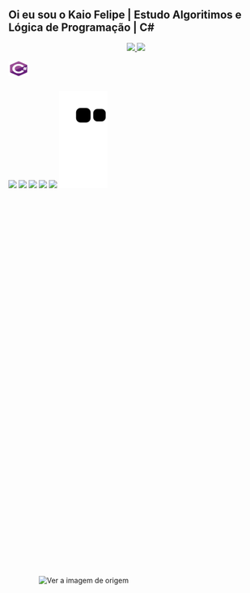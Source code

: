 ## Oi eu sou o Kaio Felipe | Estudo Algoritimos e Lógica de Programação | C#
<div align="center">
  <a href="(https://www.linkedin.com/in/kaio-felipe26/)">
  <img height="150em" src="https://github-readme-stats.vercel.app/api?username=KaioMendes26&show_icons=true&theme=tokyonight&include_all_commits=true&count_private=true"/>
  <img height="150em" src="https://github-readme-stats.vercel.app/api/top-langs/?username=KaioMendes26&layout=compact&langs_count=7&theme=tokyonight"/>
</div>
<div style="display: inline_block"><br>
  <img align="center" alt="KaioMendes26-Csharp" height="30" width="40" src="https://raw.githubusercontent.com/devicons/devicon/master/icons/csharp/csharp-original.svg"> 
                                                                                                                                                                                                 
</div>
  
  ##      
 
<div> 
  <a href="https://www.instagram.com/kaio3223/" target="_blank"><img src="https://img.shields.io/badge/-Instagram-%23E4405F?style=for-the-badge&logo=instagram&logoColor=white" target="_blank"></a>
 <a href="https://discord.gg/wagxzStdcR" target="_blank"><img src="https://img.shields.io/badge/Discord-7289DA?style=for-the-badge&logo=discord&logoColor=white" target="_blank"></a> 
  <a href = "https://api.whatsapp.com/send?phone=5541984207817" target="_blank"><img src="https://img.shields.io/badge/WhatsApp-25D366?style=for-the-badge&logo=whatsapp&logoColor=black"target="_white"></a> 
  <a href= "mailto:kaio.mendes2609@gmail.com"><img src="https://img.shields.io/badge/-Gmail-%23333?style=for-the-badge&logo=gmail&logoColor=white" target="_blank"></a>
  <a href="https://www.linkedin.com/in/kaio-felipe26/" target="_blank"><img src="https://img.shields.io/badge/-LinkedIn-%230077B5?style=for-the-badge&logo=linkedin&logoColor=white" target="_blank"></a> 
   <img src="https://i.pinimg.com/originals/e1/85/18/e18518c6d24257c6fb02e3c95a862d85.gif" alt="Ver a imagem de origem" class=" nofocus" tabindex="0" aria-label="Ver a imagem de origem" style="position: absolute; height: 40%; width: 40%; inset: 0px; margin: auto;" data-bm="23"></a> 
 
  <img src="https://github.com/rafaballerini/rafaballerini/raw/output/github-contribution-grid-snake.svg" alt="Snake animation" style="max-width: 100%;"> 
 
</div>
